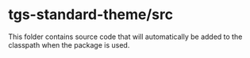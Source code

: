# tgs-standard-theme/src

This folder contains source code that will automatically be added to the classpath when
the package is used.

